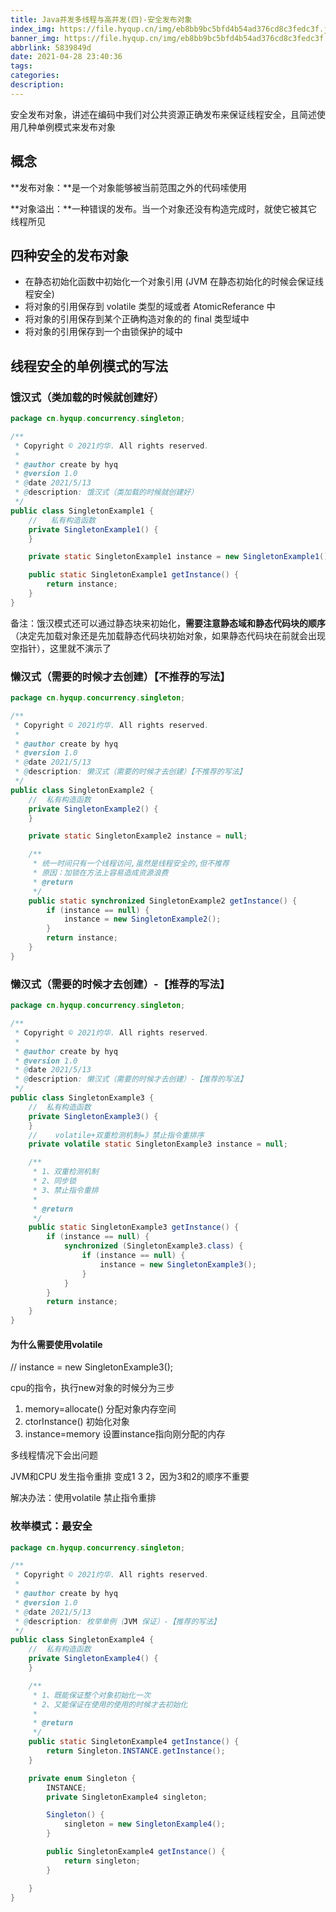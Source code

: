 ```yaml
---
title: Java并发多线程与高并发(四)-安全发布对象
index_img: https://file.hyqup.cn/img/eb8bb9bc5bfd4b54ad376cd8c3fedc3f.jpg
banner_img: https://file.hyqup.cn/img/eb8bb9bc5bfd4b54ad376cd8c3fedc3f.jpg
abbrlink: 5839849d
date: 2021-04-28 23:40:36
tags:
categories:
description:
---
```


安全发布对象，讲述在编码中我们对公共资源正确发布来保证线程安全，且简述使用几种单例模式来发布对象

<!-- more -->

##  概念

**发布对象：**是一个对象能够被当前范围之外的代码嗦使用

**对象溢出：**一种错误的发布。当一个对象还没有构造完成时，就使它被其它线程所见

## 四种安全的发布对象

- 在静态初始化函数中初始化一个对象引用 (JVM 在静态初始化的时候会保证线程安全)
- 将对象的引用保存到 volatile 类型的域或者 AtomicReferance 中
- 将对象的引用保存到某个正确构造对象的的 final 类型域中
- 将对象的引用保存到一个由锁保护的域中

## 线程安全的单例模式的写法

### 饿汉式（类加载的时候就创建好）

```java
package cn.hyqup.concurrency.singleton;

/**
 * Copyright © 2021灼华. All rights reserved.
 *
 * @author create by hyq
 * @version 1.0
 * @date 2021/5/13
 * @description: 饿汉式（类加载的时候就创建好）
 */
public class SingletonExample1 {
    //   私有构造函数
    private SingletonExample1() {
    }

    private static SingletonExample1 instance = new SingletonExample1();

    public static SingletonExample1 getInstance() {
        return instance;
    }
}

```

备注：饿汉模式还可以通过静态块来初始化，**需要注意静态域和静态代码块的顺序**（决定先加载对象还是先加载静态代码块初始对象，如果静态代码块在前就会出现空指针），这里就不演示了

 ### 懒汉式（需要的时候才去创建）【不推荐的写法】

```java
package cn.hyqup.concurrency.singleton;

/**
 * Copyright © 2021灼华. All rights reserved.
 *
 * @author create by hyq
 * @version 1.0
 * @date 2021/5/13
 * @description: 懒汉式（需要的时候才去创建）【不推荐的写法】
 */
public class SingletonExample2 {
    //  私有构造函数
    private SingletonExample2() {
    }

    private static SingletonExample2 instance = null;

    /**
     * 统一时间只有一个线程访问,虽然是线程安全的,但不推荐
     * 原因：加锁在方法上容易造成资源浪费
     * @return
     */
    public static synchronized SingletonExample2 getInstance() {
        if (instance == null) {
            instance = new SingletonExample2();
        }
        return instance;
    }
}

```



### 懒汉式（需要的时候才去创建）-【推荐的写法】

```java
package cn.hyqup.concurrency.singleton;

/**
 * Copyright © 2021灼华. All rights reserved.
 *
 * @author create by hyq
 * @version 1.0
 * @date 2021/5/13
 * @description: 懒汉式（需要的时候才去创建）-【推荐的写法】
 */
public class SingletonExample3 {
    //  私有构造函数
    private SingletonExample3() {
    }
    //    volatile+双重检测机制=》禁止指令重排序
    private volatile static SingletonExample3 instance = null;

    /**
     * 1、双重检测机制
     * 2、同步锁
     * 3、禁止指令重排
     *
     * @return
     */
    public static SingletonExample3 getInstance() {
        if (instance == null) {
            synchronized (SingletonExample3.class) {
                if (instance == null) {
                    instance = new SingletonExample3();
                }
            }
        }
        return instance;
    }
}

```

#### 为什么需要使用volatile

// instance = new SingletonExample3();

cpu的指令，执行new对象的时候分为三步

1. memory=allocate() 分配对象内存空间
2. ctorInstance() 初始化对象
3. instance=memory 设置instance指向刚分配的内存

多线程情况下会出问题

JVM和CPU 发生指令重排 变成1  3 2，因为3和2的顺序不重要

解决办法：使用volatile 禁止指令重排

### 枚举模式：最安全

```java
package cn.hyqup.concurrency.singleton;

/**
 * Copyright © 2021灼华. All rights reserved.
 *
 * @author create by hyq
 * @version 1.0
 * @date 2021/5/13
 * @description: 枚举单例（JVM 保证）-【推荐的写法】
 */
public class SingletonExample4 {
    //  私有构造函数
    private SingletonExample4() {
    }

    /**
     * 1、既能保证整个对象初始化一次
     * 2、又能保证在使用的使用的时候才去初始化
     *
     * @return
     */
    public static SingletonExample4 getInstance() {
        return Singleton.INSTANCE.getInstance();
    }

    private enum Singleton {
        INSTANCE;
        private SingletonExample4 singleton;

        Singleton() {
            singleton = new SingletonExample4();
        }

        public SingletonExample4 getInstance() {
            return singleton;
        }

    }
}

```



